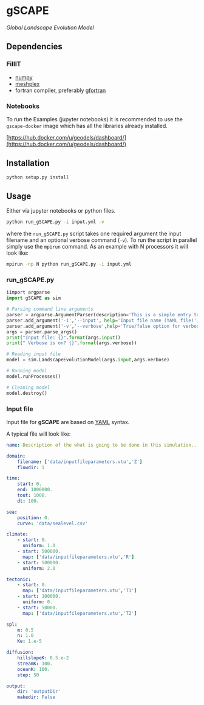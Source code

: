# gSCAPE

_Global Landscape Evolution Model_

## Dependencies

### FillIT

+ [numpy](http://numpy.org)
+ [meshplex](https://github.com/nschloe/meshplex)
+ fortran compiler, preferably [gfortran](https://gcc.gnu.org/wiki/GFortran)

### Notebooks

To run the Examples (jupyter notebooks) it is recommended to use the `gscape-docker` image which has all the libraries already installed.

[https://hub.docker.com/u/geodels/dashboard/](https://hub.docker.com/u/geodels/dashboard/)

## Installation

```bash
python setup.py install
```

## Usage

Either via jupyter notebooks or python files.

```bash
python run_gSCAPE.py -i input.yml -v
```

where the `run_gSCAPE.py` script takes one required argument the input filename and an optional verbose command (`-v`).  To run the script in parallel simply use the `mpirun` command. As an example with N processors it will look like:

```bash
mpirun -np N python run_gSCAPE.py -i input.yml
```

### run_gSCAPE.py

```python
iimport argparse
import gSCAPE as sim

# Parsing command line arguments
parser = argparse.ArgumentParser(description='This is a simple entry to run gSCAPE model.',add_help=True)
parser.add_argument('-i','--input', help='Input file name (YAML file)',required=True)
parser.add_argument('-v','--verbose',help='True/false option for verbose', required=False,action="store_true",default=False)
args = parser.parse_args()
print("Input file: {}".format(args.input))
print(" Verbose is on? {}".format(args.verbose))

# Reading input file
model = sim.LandscapeEvolutionModel(args.input,args.verbose)

# Running model
model.runProcesses()

# Cleaning model
model.destroy()
```

### Input file

Input file for **gSCAPE** are based on [YAML](https://circleci.com/blog/what-is-yaml-a-beginner-s-guide/) syntax.

A typical file will look like:

```YAML
name: Description of the what is going to be done in this simulation...

domain:
    filename: ['data/inputfileparameters.vtu','Z']
    flowdir: 1

time:
    start: 0.
    end: 1000000.
    tout: 1000.
    dt: 100.

sea:
    position: 0.
    curve: 'data/sealevel.csv'

climate:
    - start: 0.
      uniform: 1.0
    - start: 500000.
      map: ['data/inputfileparameters.vtu','R']
    - start: 500000.
      uniform: 2.0

tectonic:
    - start: 0.
      map: ['data/inputfileparameters.vtu','T1']
    - start: 100000.
      uniform: 0.
    - start: 50000.
      map: ['data/inputfileparameters.vtu','T2']

spl:
    m: 0.5
    n: 1.0
    Ke: 1.e-5

diffusion:
    hillslopeK: 0.5.e-2
    streamK: 300.
    oceanK: 100.
    step: 50

output:
    dir: 'outputDir'
    makedir: False

```
